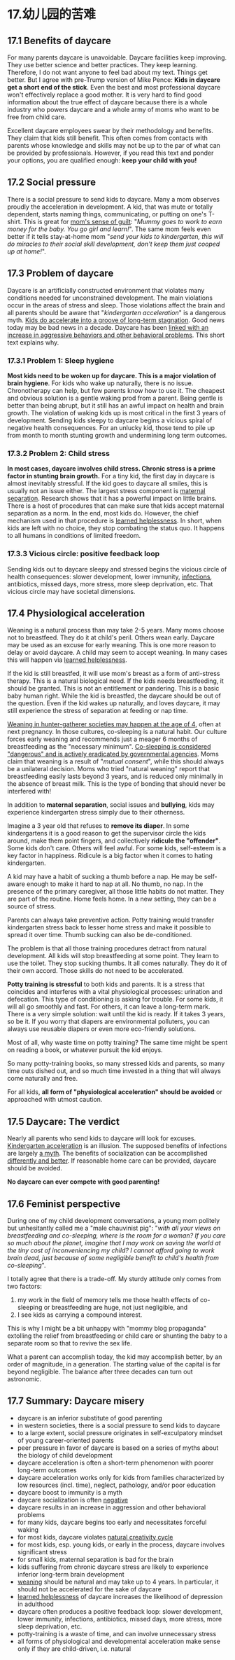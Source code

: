 # 17.幼儿园的苦难

## 17.1 Benefits of daycare

For many parents daycare is unavoidable. Daycare facilities keep improving. They use better science and better practices. They keep learning. Therefore, I do not want anyone to feel bad about my text. Things get better. But I agree with pre-Trump version of Mike Pence: **Kids in daycare get a short end of the stick**. Even the best and most professional daycare won't effectively replace a good mother. It is very hard to find good information about the true effect of daycare because there is a whole industry who powers daycare and a whole army of moms who want to be free from child care.

Excellent daycare employees swear by their methodology and benefits. They claim that kids still benefit. This often comes from contacts with parents whose knowledge and skills may not be up to the par of what can be provided by professionals. However, if you read this text and ponder your options, you are qualified enough: **keep your child with you!**

## 17.2 Social pressure

There is a social pressure to send kids to daycare. Many a mom observes proudly the acceleration in development. A kid, that was mute or totally dependent, starts naming things, communicating, or putting on one's T-shirt. This is great for [mom's sense of guilt](https://supermemo.guru/wiki/Moms_feel_guilty_about_daycare): "_Mummy goes to work to earn money for the baby. You go girl and learn!_". The same mom feels even better if it tells stay-at-home mom "_send your kids to kindergarten, this will do miracles to their social skill development, don't keep them just cooped up at home!_".

## 17.3 Problem of daycare

Daycare is an artificially constructed environment that violates many conditions needed for unconstrained development. The main violations occur in the areas of stress and sleep. Those violations affect the brain and all parents should be aware that "_kindergarten acceleration_" is a dangerous myth. [Kids do accelerate into a groove of long-term stagnation](https://supermemo.guru/wiki/Learning_acceleration_via_stress). Good news today may be bad news in a decade. Daycare has been [linked with an increase in aggressive behaviors and other behavioral problems](https://supermemo.guru/wiki/Childcare_predicts_socioemotional_problems). This short text explains why.

### 17.3.1 Problem 1: Sleep hygiene

**Most kids need to be woken up for daycare. This is a major violation of brain hygiene**. For kids who wake up naturally, there is no issue. Chronotherapy can help, but few parents know how to use it. The cheapest and obvious solution is a gentle waking prod from a parent. Being gentle is better than being abrupt, but it still has an awful impact on health and brain growth. The violation of waking kids up is most critical in the first 3 years of development. Sending kids sleepy to daycare begins a vicious spiral of negative health consequences. For an unlucky kid, those tend to pile up from month to month stunting growth and undermining long term outcomes.

### 17.3.2 Problem 2: Child stress

**In most cases, daycare involves child stress. Chronic stress is a prime factor in stunting brain growth.** For a tiny kid, the first day in daycare is almost inevitably stressful. If the kid goes to daycare all smiles, this is usually not an issue either. The largest stress component is [maternal separation](https://supermemo.guru/wiki/Behavioral_effects_of_maternal_separation_and_early_weaning). Research shows that it has a powerful impact on little brains. There is a host of procedures that can make sure that kids accept maternal separation as a norm. In the end, most kids do. However, the chief mechanism used in that procedure is [learned helplessness](https://supermemo.guru/wiki/Learned_helplessness_vs._learn_drive). In short, when kids are left with no choice, they stop combating the status quo. It happens to all humans in conditions of limited freedom.

### 17.3.3 Vicious circle: positive feedback loop

Sending kids out to daycare sleepy and stressed begins the vicious circle of health consequences: slower development, lower immunity, [infections](https://supermemo.guru/wiki/Daycare_infections), antibiotics, missed days, more stress, more sleep deprivation, etc. That vicious circle may have societal dimensions.

## 17.4 Physiological acceleration

Weaning is a natural process than may take 2-5 years. Many moms choose not to breastfeed. They do it at child's peril. Others wean early. Daycare may be used as an excuse for early weaning. This is one more reason to delay or avoid daycare. A child may seem to accept weaning. In many cases this will happen via [learned helplessness](https://supermemo.guru/wiki/Learned_helplessness_vs._learn_drive).

If the kid is still breastfed, it will use mom's breast as a form of anti-stress therapy. This is a natural biological need. If the kids needs breastfeeding, it should be granted. This is not an entitlement or pandering. This is a basic baby human right. While the kid is breastfed, the daycare should be out of the question. Even if the kid wakes up naturally, and loves daycare, it may still experience the stress of separation at feeding or nap time.

[Weaning in hunter-gatherer societies may happen at the age of 4](https://supermemo.guru/wiki/Hunter-gatherer_childhood), often at next pregnancy. In those cultures, co-sleeping is a natural habit. Our culture forces early weaning and recommends just a meager 6 months of breastfeeding as the "necessary minimum". [Co-sleeping is considered "dangerous" and is actively eradicated by governmental agencies](https://supermemo.guru/wiki/Risks_of_co-sleeping). Moms claim that weaning is a result of "_mutual consent_", while this should always be a unilateral decision. Moms who tried "natural weaning" report that breastfeeding easily lasts beyond 3 years, and is reduced only minimally in the absence of breast milk. This is the type of bonding that should never be interfered with!

In addition to **maternal separation**, social issues and **bullying**, kids may experience kindergarten stress simply due to their otherness.

Imagine a 3 year old that refuses to **remove its diaper**. In some kindergartens it is a good reason to get the supervisor circle the kids around, make them point fingers, and collectively **ridicule the "offender"**. Some kids don't care. Others will feel awful. For some kids, self-esteem is a key factor in happiness. Ridicule is a big factor when it comes to hating kindergarten.

A kid may have a habit of sucking a thumb before a nap. He may be self-aware enough to make it hard to nap at all. No thumb, no nap. In the presence of the primary caregiver, all those little habits do not matter. They are part of the routine. Home feels home. In a new setting, they can be a source of stress.

Parents can always take preventive action. Potty training would transfer kindergarten stress back to lesser home stress and make it possible to spread it over time. Thumb sucking can also be de-conditioned.

The problem is that all those training procedures detract from natural development. All kids will stop breastfeeding at some point. They learn to use the toilet. They stop sucking thumbs. It all comes naturally. They do it of their own accord. Those skills do not need to be accelerated.

**Potty training is stressful** to both kids and parents. It is a stress that coincides and interferes with a vital physiological processes: urination and defecation. This type of conditioning is asking for trouble. For some kids, it will all go smoothly and fast. For others, it can leave a long-term mark. There is a very simple solution: wait until the kid is ready. If it takes 3 years, so be it. If you worry that diapers are environmental polluters, you can always use reusable diapers or even more eco-friendly solutions.

Most of all, why waste time on potty training? The same time might be spent on reading a book, or whatever pursuit the kid enjoys.

So many potty-training books, so many stressed kids and parents, so many time outs dished out, and so much time invested in a thing that will always come naturally and free.

For all kids, **all form of "physiological acceleration" should be avoided** or approached with utmost caution.

## 17.5 Daycare: The verdict

Nearly all parents who send kids to daycare will look for excuses. [Kindergarten acceleration](https://supermemo.guru/wiki/How_baby_brain_does_not_work) is an illusion. The supposed benefits of infections are largely [a myth](https://supermemo.guru/wiki/Daycare_infections). The benefits of socialization can be accomplished [differently and better](https://supermemo.guru/wiki/Optimal_socialization). If reasonable home care can be provided, daycare should be avoided.

**No daycare can ever compete with good parenting!**

## 17.6 Feminist perspective

During one of my child development conversations, a young mom politely but unhesitantly called me a "male chauvinist pig": "_with all your views on breastfeeding and co-sleeping, where is the room for a woman? If you care so much about the planet, imagine that I may work on saving the world at the tiny cost of inconveniencing my child? I cannot afford going to work brain dead, just because of some negligible benefit to child's health from co-sleeping_".

I totally agree that there is a trade-off. My sturdy attitude only comes from two factors:

1. my work in the field of memory tells me those health effects of co-sleeping or breastfeeding are huge, not just negligible, and
2. I see kids as carrying a compound interest.

This is why I might be a bit unhappy with "mommy blog propaganda" extolling the relief from breastfeeding or child care or shunting the baby to a separate room so that to revive the sex life.

What a parent can accomplish today, the kid may accomplish better, by an order of magnitude, in a generation. The starting value of the capital is far beyond negligible. The balance after three decades can turn out astronomic.

## 17.7 Summary: Daycare misery

* daycare is an inferior substitute of good parenting
* in western societies, there is a social pressure to send kids to daycare
* to a large extent, social pressure originates in self-exculpatory mindset of young career-oriented parents
* peer pressure in favor of daycare is based on a series of myths about the biology of child development
* daycare acceleration is often a short-term phenomenon with poorer long-term outcomes
* daycare acceleration works only for kids from families characterized by low resources \(incl. time\), neglect, pathology, and/or poor education
* daycare boost to immunity is a myth
* daycare socialization is often [negative](https://en.wikipedia.org/wiki/Socialization#Negative_socialization)
* daycare results in an increase in aggression and other behavioral problems
* for many kids, daycare begins too early and necessitates forceful waking
* for most kids, daycare violates [natural creativity cycle](https://supermemo.guru/wiki/Natural_creativity_cycle)
* for most kids, esp. young kids, or early in the process, daycare involves significant stress
* for small kids, maternal separation is bad for the brain
* kids suffering from chronic daycare stress are likely to experience inferior long-term brain development
* [weaning](https://en.wikipedia.org/wiki/Weaning) should be natural and may take up to 4 years. In particular, it should not be accelerated for the sake of daycare
* [learned helplessness](https://supermemo.guru/wiki/Learned_helplessness) of daycare increases the likelihood of depression in adulthood
* daycare often produces a positive feedback loop: slower development, lower immunity, infections, antibiotics, missed days, more stress, more sleep deprivation, etc.
* potty-training is a waste of time, and can involve unnecessary stress
* all forms of physiological and developmental acceleration make sense only if they are child-driven, i.e. natural

